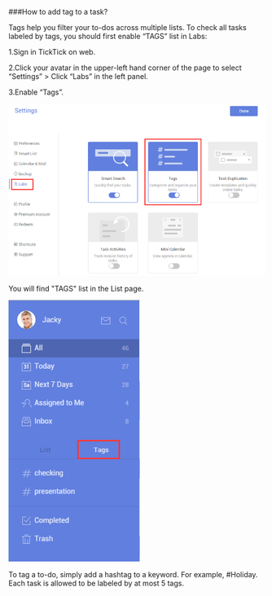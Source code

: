 ###How to add tag to a task?

Tags help you filter your to-dos across multiple lists. To check all tasks labeled by tags, you should first enable “TAGS” list in Labs:

1.Sign in TickTick on web.

2.Click your avatar in the upper-left hand corner of the page to select “Settings” > Click “Labs” in the left panel.

3.Enable “Tags”.

![](tags1.png)

You will find "TAGS" list in the List page.

![](tags2.png)

To tag a to-do, simply add a hashtag to a keyword. For example, #Holiday. Each task is allowed to be labeled by at most 5 tags.

